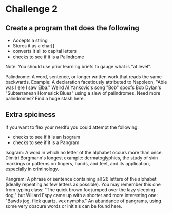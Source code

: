 # Challenge 2

## Create a program that does the following

* Accepts a string
* Stores it as a char[]
* converts it all to capital letters
* checks to see if it is a Palindrome

Note: You should use prior learning briefs to gauge what is "at level".

Palindrome: A word, sentence, or longer written work that reads the same backwards. Example: A declaration facetiously attributed to Napoleon, "Able was I ere I saw Elba." Weird Al Yankovic's song "Bob" spoofs Bob Dylan's "Subterranean Homesick Blues" using a slew of palindromes. Need more palindromes? Find a huge stash here.

## Extra spiciness

If you want to flex your nerdfu you could attempt the following:

* checks to see if it is an Isogram
* checks to see if it is a Pangram



Isogram:  A word in which no letter of the alphabet occurs more than once. Dimitri Borgmann's longest example: dermatoglyphics, the study of skin markings or patterns on fingers, hands, and feet, and its application, especially in criminology.

Pangram: A phrase or sentence containing all 26 letters of the alphabet (ideally repeating as few letters as possible). You may remember this one from typing class: "The quick brown fox jumped over the lazy sleeping dog," but Willard Espy came up with a shorter and more interesting one: "Bawds jog, flick quartz, vex nymphs." An abundance of pangrams, using some very obscure words or initials can be found here.
